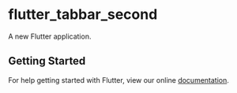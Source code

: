 # flutter_tabbar_second

A new Flutter application.

## Getting Started

For help getting started with Flutter, view our online
[documentation](https://flutter.io/).
